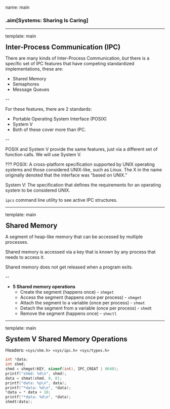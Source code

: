 name: main

### .aim[Systems: Sharing Is Caring]
<style>
.aim {
font-size: .75em;
border-bottom: 1px solid lightgray;
margin: 1px;
}
.remark-inline-code {
  background-color: lightgray;
  border-radius: 3px;
  padding-left: 2px;
  padding-right: 2px;
}
h4 {
font-size: 1.5em;
margin: 1px;
}
</style>

---
template: main

#### Inter-Process Communication (IPC)

There are many kinds of Inter-Process Communication, _but_ there is a specific set of IPC features that have competing standardized implementations, these are:
  * Shared Memory
  * Semaphores
  * Message Queues

--

For these features, there are 2 standards:
  * Portable Operating System Interface (POSIX)
  * System V
  * Both of these cover more than IPC.

--

POSIX and System V provide the same features, just via a different set of function calls. We will use System V.

???
POSIX: A cross-platform specification supported by UNIX operating systems and those considered UNIX-like, such as Linux. The X in the name originally denoted that the interface was “based on UNIX.”

System V: The specification that defines the requirements for an operating system to be considered UNIX.

`ipcs` command line utility to see active IPC structures.

---
template: main

#### Shared Memory

A segment of heap-like memory that can be accessed by multiple processes.

Shared memory is accessed via a key that is known by any process that needs to access it.

Shared memory does not get released when a program exits.

--

- __5 Shared memory operations__
  - Create the segment (happens once) - `shmget`
  - Access the segment (happens once per process) - `shmget`
  - Attach the segment to a variable (once per process) - `shmat`
  - Detach the segment from a variable (once per process) - `shmdt`
  - Remove the segment (happens once) - `shmctl`

---
template: main

#### System V Shared Memory Operations

Headers: `<sys/shm.h> <sys/ipc.h> <sys/types.h>`

```C
int *data;
int shmd;
shmd = shmget(KEY, sizeof(int), IPC_CREAT | 0640);
printf("shmd: %d\n", shmd);
data = shmat(shmd, 0, 0);
printf("data: %p\n", data);
printf("*data: %d\n", *data);
*data = * data + 10;
printf("*data: %d\n", *data);
shmdt(data);
```
